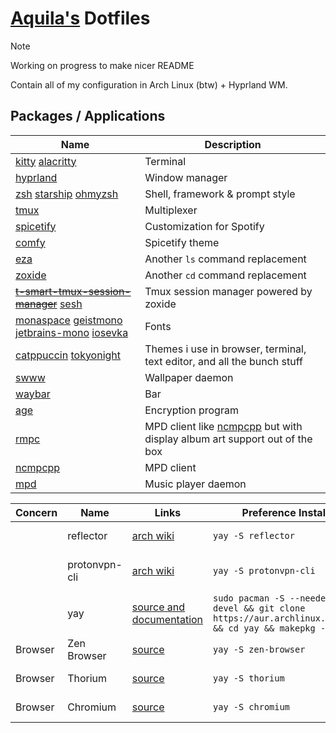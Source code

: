 # [Aquila's](https://github.com/rizkyilhampra) Dotfiles

> [!NOTE] 
> Working on progress to make nicer README

Contain all of my configuration in Arch Linux (btw) + Hyprland WM.

## Packages / Applications
| Name | Description |
| --- | --- |
| [kitty](https://sw.kovidgoyal.net/kitty/) [alacritty](https://github.com/alacritty/alacritty) | Terminal |
| [hyprland](https://sw.kovidgoyal.net/kitty/) | Window manager |
| [zsh](https://zsh.sourceforge.io/) [starship](https://starship.rs) [ohmyzsh](https://github.com/ohmyzsh/ohmyzsh) | Shell, framework & prompt style |      
| [tmux](https://github.com/tmux/tmux/wiki) | Multiplexer |
| [spicetify](https://spicetify.app/) | Customization for Spotify |
| [comfy](https://github.com/Comfy-Themes/Spicetify) | Spicetify theme |
| [eza](https://github.com/eza-community/eza) | Another `ls` command replacement |
| [zoxide](https://github.com/ajeetdsouza/zoxide) | Another `cd` command replacement |
| ~~[t-smart-tmux-session-manager](https://github.com/joshmedeski/t-smart-tmux-session-manager)~~ [sesh](https://github.com/joshmedeski/sesh)| Tmux session manager powered by zoxide  |
| [monaspace](https://monaspace.githubnext.com/) [geistmono](https://github.com/vercel/geist-font) [jetbrains-mono](https://github.com/JetBrains/JetBrainsMono) [iosevka](https://github.com/be5invis/Iosevka) | Fonts |
| [catppuccin](https://github.com/catppuccin/catppuccin) [tokyonight](https://github.com/folke/tokyonight.nvim) | Themes i use in browser, terminal, text editor, and all the bunch stuff |
| [swww](https://github.com/LGFae/swww) | Wallpaper daemon |
| [waybar](https://github.com/Alexays/Waybar) | Bar |
| [age](https://github.com/FiloSottile/age) | Encryption program |
| [rmpc](https://github.com/mierak/rmpc) | MPD client like [ncmpcpp](https://github.com/ncmpcpp/ncmpcpp) but with display album art support out of the box |
| [ncmpcpp](https://github.com/ncmpcpp/ncmpcpp) | MPD client |
| [mpd](https://github.com/MusicPlayerDaemon/MPD) | Music player daemon |

| Concern | Name | Links | Preference Installation | Description |
| --- | --- | --- | --- | --- |
| | reflector | [arch wiki](https://wiki.archlinux.org/title/Reflector) | `yay -S reflector` | Mirrorlist generator |
| | protonvpn-cli | [arch wiki](https://wiki.archlinux.org/title/ProtonVPN#Official_command-line_interface) | `yay -S protonvpn-cli` | VPN with ProtonVPN in CLI |
| | yay | [source and documentation](https://github.com/Jguer/yay) | `sudo pacman -S --needed git base-devel && git clone https://aur.archlinux.org/yay.git && cd yay && makepkg -si` | Pacman wrapper |
| Browser | Zen Browser | [source](https://github.com/zen-browser/desktop) | `yay -S zen-browser` | Primary browser |
| Browser | Thorium | [source](https://github.com/Alex313031/Thorium) | `yay -S thorium` | Secondary browser |
| Browser | Chromium | [source](https://archlinux.org/packages/extra/x86_64/chromium/) | `yay -S chromium` | Work browser |
